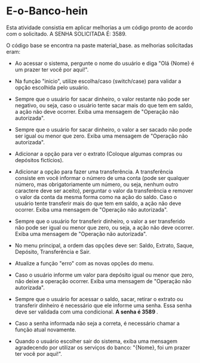 # E-o-Banco-hein
Esta atividade consistia em aplicar melhorias a um código pronto de acordo com o solicitado.
A SENHA SOLICITADA É: 3589.

 O código base se encontra na paste material_base. as melhorias solicitadas eram:

- Ao acessar o sistema, pergunte o nome do usuário e diga "Olá {Nome} é um prazer ter você por aqui!".

- Na função "inicio", utilize escolha/caso (switch/case) para validar a opção escolhida pelo usuário.

- Sempre que o usuário for sacar dinheiro, o valor restante não pode ser negativo, ou seja, caso o usuário tente sacar mais do que tem em saldo, a ação não deve ocorrer. Exiba uma mensagem de "Operação não autorizada".

- Sempre que o usuário for sacar dinheiro, o valor a ser sacado não pode ser igual ou menor que zero. Exiba uma mensagem de "Operação não autorizada".

- Adicionar a opção para ver o extrato (Coloque algumas compras ou depósitos fictícios).

- Adicionar a opção para fazer uma transferência. A transferência consiste em você informar o número de uma conta (pode ser qualquer número, mas obrigatoriamente um número, ou seja, nenhum outro caractere deve ser aceito), perguntar o valor da transferência e remover o valor da conta da mesma forma como na ação do saldo. Caso o usuário tente transferir mais do que tem em saldo, a ação não deve ocorrer. Exiba uma mensagem de "Operação não autorizada".

- Sempre que o usuário for transferir dinheiro, o valor a ser transferido não pode ser igual ou menor que zero, ou seja, a ação não deve ocorrer. Exiba uma mensagem de "Operação não autorizada".

- No menu principal, a ordem das opções deve ser: Saldo, Extrato, Saque, Depósito, Transferência e Sair.

- Atualize a função "erro" com as novas opções do menu.

- Caso o usuário informe um valor para depósito igual ou menor que zero, não deixe a operação ocorrer. Exiba uma mensagem de "Operação não autorizada".

- Sempre que o usuário for acessar o saldo, sacar, retirar o extrato ou transferir dinheiro é necessário que ele informe uma senha. Essa senha deve ser validada com uma condicional. <strong> A senha é 3589 </strong>.

- Caso a senha informada não seja a correta, é necessário chamar a função atual novamente.

- Quando o usuário escolher sair do sistema, exiba uma mensagem agradecendo por utilizar os serviços do banco: "{Nome}, foi um prazer ter você por aqui!".
